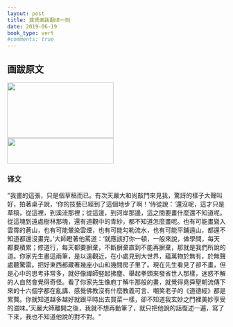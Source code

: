```yaml
---
layout: post
title: 龚贤画跋翻译一则
date: 2019-06-19
book_type: vert
#comments: true
---
```


## 画跋原文
<img src="{{site.baseurl}}/assets/book-1.jpeg" width="245" height="128" class="float-end">
<br>
<img src="{{site.baseurl}}/assets/book-2.jpeg" width="245" height="59" class="float-end">

### 译文
"我畫的這張，只是個草稿而已。有次天嚴大和尚敲門來見我，驚訝的樣子大聲叫好，拍著桌子說，‘你的技藝已經到了這個地步了啊！’侍從說：‘還沒呢，這才只是草稿，從這裡，到溪流那裡；從這邊，到河岸那邊，這之間要畫什麼還不知道呢。從這塊到遠處樹林那塊，還有道觀中的青紗，都不知道怎麼畫呢。也有可能畫聳入雲霄的蒼山，也有可能暈染雲煙，也有可能勾勒流水，也有可能平鋪遠山，都還不知道都還沒畫完。’大師瞪著他罵道：‘就應該打你一頓，一般來說，做學問，每天都要積累；修道行，每天都要摒棄，不斷摒棄直到不能再摒棄，那就是我們所說的道。你家先生畫這兩筆，是以遠觀近，在小處見到大世界，蘊萬物於無有，於無聲處聽驚雷。把好東西都藏著幾座小山和幾間房子里了。現在先生看見了卻不畫，但是心中的思考非常多，就好像禪師竪起拂塵、舉起拳頭來發省世人那樣，迷惑不解的人自然會覺得奇怪。看了你家先生像庖丁解牛那般的畫，就覺得堯舜聖朝流傳下來的十六個字都在亂講、感覺佛教沒有什麼教義可言、嘲笑老子的《道德經》都是累贅。你就知道越多越好就跟平時出去買菜一樣，卻不知道我玄妙之門裡美妙享受的滋味。’天嚴大師離開之後，我就不想再動筆了，就只把他說的話復述一遍，寫了下來，我也不知道他說的對不對。"
